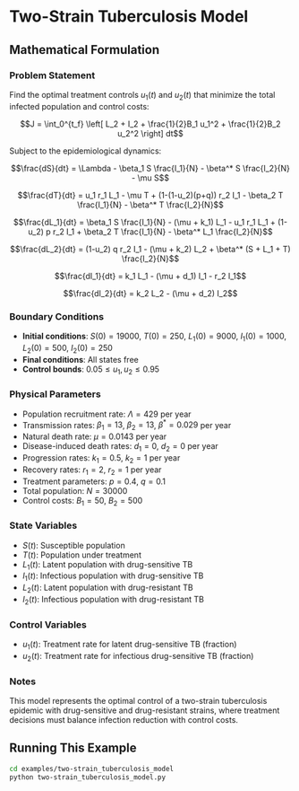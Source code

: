 # Two-Strain Tuberculosis Model

## Mathematical Formulation

### Problem Statement

Find the optimal treatment controls $u_1(t)$ and $u_2(t)$ that minimize the total infected population and control costs:

$$J = \int_0^{t_f} \left[ L_2 + I_2 + \frac{1}{2}B_1 u_1^2 + \frac{1}{2}B_2 u_2^2 \right] dt$$

Subject to the epidemiological dynamics:

$$\frac{dS}{dt} = \Lambda - \beta_1 S \frac{I_1}{N} - \beta^* S \frac{I_2}{N} - \mu S$$

$$\frac{dT}{dt} = u_1 r_1 L_1 - \mu T + (1-(1-u_2)(p+q)) r_2 I_1 - \beta_2 T \frac{I_1}{N} - \beta^* T \frac{I_2}{N}$$

$$\frac{dL_1}{dt} = \beta_1 S \frac{I_1}{N} - (\mu + k_1) L_1 - u_1 r_1 L_1 + (1-u_2) p r_2 I_1 + \beta_2 T \frac{I_1}{N} - \beta^* L_1 \frac{I_2}{N}$$

$$\frac{dL_2}{dt} = (1-u_2) q r_2 I_1 - (\mu + k_2) L_2 + \beta^* (S + L_1 + T) \frac{I_2}{N}$$

$$\frac{dI_1}{dt} = k_1 L_1 - (\mu + d_1) I_1 - r_2 I_1$$

$$\frac{dI_2}{dt} = k_2 L_2 - (\mu + d_2) I_2$$

### Boundary Conditions

- **Initial conditions**: $S(0) = 19000$, $T(0) = 250$, $L_1(0) = 9000$, $I_1(0) = 1000$, $L_2(0) = 500$, $I_2(0) = 250$
- **Final conditions**: All states free
- **Control bounds**: $0.05 \leq u_1, u_2 \leq 0.95$

### Physical Parameters

- Population recruitment rate: $\Lambda = 429$ per year
- Transmission rates: $\beta_1 = 13$, $\beta_2 = 13$, $\beta^* = 0.029$ per year
- Natural death rate: $\mu = 0.0143$ per year
- Disease-induced death rates: $d_1 = 0$, $d_2 = 0$ per year
- Progression rates: $k_1 = 0.5$, $k_2 = 1$ per year
- Recovery rates: $r_1 = 2$, $r_2 = 1$ per year
- Treatment parameters: $p = 0.4$, $q = 0.1$
- Total population: $N = 30000$
- Control costs: $B_1 = 50$, $B_2 = 500$

### State Variables

- $S(t)$: Susceptible population
- $T(t)$: Population under treatment
- $L_1(t)$: Latent population with drug-sensitive TB
- $I_1(t)$: Infectious population with drug-sensitive TB
- $L_2(t)$: Latent population with drug-resistant TB
- $I_2(t)$: Infectious population with drug-resistant TB

### Control Variables

- $u_1(t)$: Treatment rate for latent drug-sensitive TB (fraction)
- $u_2(t)$: Treatment rate for infectious drug-sensitive TB (fraction)

### Notes

This model represents the optimal control of a two-strain tuberculosis epidemic with drug-sensitive and drug-resistant strains, where treatment decisions must balance infection reduction with control costs.

## Running This Example

```bash
cd examples/two-strain_tuberculosis_model
python two-strain_tuberculosis_model.py
```
